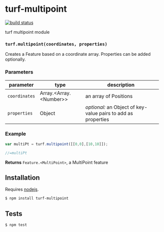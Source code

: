 # turf-multipoint

[![build status](https://secure.travis-ci.org/Turfjs/turf-point.png)](http://travis-ci.org/Turfjs/turf-point)

turf multipoint module


### `turf.multipoint(coordinates, properties)`

Creates a Feature based on a
coordinate array. Properties can be added optionally.


### Parameters

| parameter     | type                         | description                                                   |
| ------------- | ---------------------------- | ------------------------------------------------------------- |
| `coordinates` | Array\.\<Array\.\<Number\>\> | an array of Positions                                         |
| `properties`  | Object                       | _optional:_ an Object of key-value pairs to add as properties |


### Example

```js
var multiPt = turf.multipoint([[0,0],[10,10]]);

//=multiPt
```


**Returns** `Feature.<MultiPoint>`, a MultiPoint feature

## Installation

Requires [nodejs](http://nodejs.org/).

```sh
$ npm install turf-multipoint
```

## Tests

```sh
$ npm test
```


